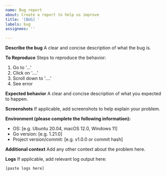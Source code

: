 ```yaml
---
name: Bug report
about: Create a report to help us improve
title: '[BUG] '
labels: bug
assignees: ''

---
```


**Describe the bug**
A clear and concise description of what the bug is.

**To Reproduce**
Steps to reproduce the behavior:
1. Go to '...'
2. Click on '....'
3. Scroll down to '....'
4. See error

**Expected behavior**
A clear and concise description of what you expected to happen.

**Screenshots**
If applicable, add screenshots to help explain your problem.

**Environment (please complete the following information):**
 - OS: [e.g. Ubuntu 20.04, macOS 12.0, Windows 11]
 - Go version: [e.g. 1.21.0]
 - Project version/commit: [e.g. v1.0.0 or commit hash]

**Additional context**
Add any other context about the problem here.

**Logs**
If applicable, add relevant log output here:
```
[paste logs here]
```
